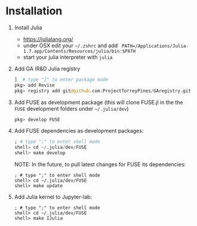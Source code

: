 # Installation

1. Install Julia
   * https://julialang.org/
   * under OSX edit your `~/.zshrc` and add ` PATH=/Applications/Julia-1.7.app/Contents/Resources/julia/bin:$PATH`
   * start your julia interpreter with `julia`

1. Add GA IR&D Julia registry
   ```julia
   ]  # type "]" to enter package mode
   pkg> add Revise
   pkg> registry add git@github.com:ProjectTorreyPines/GAregistry.git
   ```

1. Add FUSE as development package (this will clone FUSE.jl in the the `FUSE` development folders under `~/.julia/dev`)
   ```julia
   pkg> develop FUSE
   ```
    
1. Add FUSE dependencies as development packages:
   ```julia
   ; # type ";" to enter shell mode
   shell> cd ~/.julia/dev/FUSE
   shell> make develop
   ```

   NOTE: In the future, to pull latest changes for FUSE its dependencies:
   ```
   ; # type ";" to enter shell mode
   shell> cd ~/.julia/dev/FUSE
   shell> make update
   ```
    
1. Add Julia kernel to Jupyter-lab:
   ```
   ; # type ";" to enter shell mode
   shell> cd ~/.julia/dev/FUSE
   shell> make IJulia
   ```